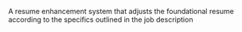 A resume enhancement system that adjusts the foundational resume according to the specifics outlined in the job description
